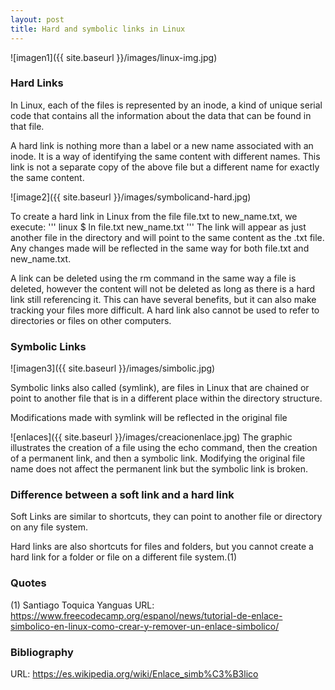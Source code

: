 ```yaml
---
layout: post
title: Hard and symbolic links in Linux
---
```


![imagen1]({{ site.baseurl }}/images/linux-img.jpg)


### Hard Links


In Linux, each of the files is represented by an inode, a kind of unique serial code that contains all the information about the data that can be found in that file.

A hard link is nothing more than a label or a new name associated with an inode. It is a way of identifying the same content with different names. This link is not a separate copy of the above file but a different name for exactly the same content.

![image2]({{ site.baseurl }}/images/symbolicand-hard.jpg)

To create a hard link in Linux from the file file.txt to new_name.txt, we execute:
''' linux
$ ln file.txt new_name.txt
'''
The link will appear as just another file in the directory and will point to the same content as the .txt file. Any changes made will be reflected in the same way for both file.txt and new_name.txt.

A link can be deleted using the rm command in the same way a file is deleted, however the content will not be deleted as long as there is a hard link still referencing it. This can have several benefits, but it can also make tracking your files more difficult. A hard link also cannot be used to refer to directories or files on other computers.


### Symbolic Links

![imagen3]({{ site.baseurl }}/images/simbolic.jpg)

Symbolic links also called (symlink), are files in Linux that are chained or point to another file that is in a different place within the directory structure.

Modifications made with symlink will be reflected in the original file

![enlaces]({{ site.baseurl }}/images/creacionenlace.jpg)
The graphic illustrates the creation of a file using the echo command, then the creation of a permanent link, and then a symbolic link. Modifying the original file name does not affect the permanent link but the symbolic link is broken.

### Difference between a soft link and a hard link

Soft Links are similar to shortcuts, they can point to another file or directory on any file system.

Hard links are also shortcuts for files and folders, but you cannot create a hard link for a folder or file on a different file system.(1)

### Quotes
(1) Santiago Toquica Yanguas
URL: https://www.freecodecamp.org/espanol/news/tutorial-de-enlace-simbolico-en-linux-como-crear-y-remover-un-enlace-simbolico/


### Bibliography

URL: https://es.wikipedia.org/wiki/Enlace_simb%C3%B3lico


  
  
  
  
